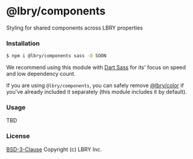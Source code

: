 # @lbry/components
Styling for shared components across LBRY properties



### Installation

```bash
$ npm i @lbry/components sass -D SOON
```

We recommend using this module with [Dart Sass](https://www.npmjs.com/package/sass) for its' focus on speed and low dependency count.

If you are using `@lbry/components`, you can safely remove [@lbry/color](https://github.com/lbryio/color) if you've already included it separately (this module includes it by default).



### Usage

TBD



### License

[BSD-3-Clause](LICENSE) Copyright (c) LBRY Inc.

